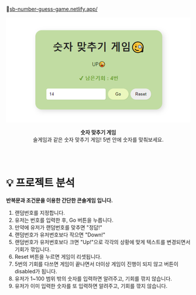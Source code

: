 🔗[sb-number-guess-game.netlify.app/](sb-number-guess-game.netlify.app/)

<p align="center">
  <img src="images/toyProject01.PNG" alt="프로젝트 이미지">
</p>
<p align="center">
  <strong>숫자 맞추기 게임</strong>
  <br/>
  술게임과 같은 숫자 맞추기 게임! 5번 안에 숫자를 맞춰보세요.
</p>

<br/>
<br/>

# 💡 프로젝트 분석
<p>
  <strong>반복문과 조건문을 이용한 간단한 콘솔게임 입니다.</strong>
</p>

1. 랜덤번호를 지정합니다.
2. 유저는 번호를 입력한 후, Go 버튼을 누릅니다.
3. 만약에 유저가 랜덤번호를 맞추면 "정답!"
4. 랜덤번호가 유저번호보다 작으면 "Down!"
5. 랜덤번호가 유저번호보다 크면 "Up!"으로 각각의 상황에 맞게 텍스트를 변경되면서 기회가 깎입니다.
6. Reset 버튼을 누르면 게임이 리셋됩니다.
7. 5번의 기회를 다쓰면 게임이 끝나면서 더이상 게임이 진행이 되지 않고 버튼이 disabled가 됩니다.
8. 유저가 1~100 범위 밖의 숫자를 입력하면 알려주고, 기회를 깎지 않습니다.
9. 유저가 이미 입력한 숫자를 또 입력하면 알려주고, 기회를 깎지 않습니다.
